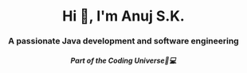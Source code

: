 <!--
<p align="center">
  <img src="https://raw.githubusercontent.com/ASKALANDIKAR/ASKALANDIKAR/main/banner.png" width="100%" alt="Banner"/>
</p>
-->
<h1 align="center">Hi 👋, I'm Anuj S.K.</h1>
<h3 align="center">A passionate Java development and software engineering</h3>
<h5 align="center">Part of the Coding Universe🌌💻<h5>

